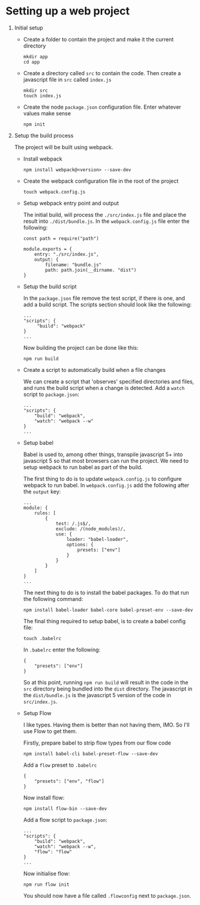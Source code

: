 # Setting up a web project
 
1. Initial setup
 
    * Create a folder to contain the project and make it the current directory
 
         ```
         mkdir app
         cd app
         ```
    * Create a directory called ```src``` to contain the code. Then create a javascript file in ```src``` called ```index.js```
 
         ```   
         mkdir src
         touch index.js
         ```
 
    * Create the node ```package.json``` configuration file. Enter whatever values make sense
 
        ```
        npm init
        ```
   
2. Setup the build process
 
   The project will be built using webpack.
 
    * Install webpack
 
        ```      
        npm install webpack@<version> --save-dev
        ```
 
    * Create the webpack configuration file in the root of the project
 
        ```  
        touch webpack.config.js
        ```
 
    * Setup webpack entry point and output
   
        The initial build, will process the ```./src/index.js``` file and place the result into ```./dist/bundle.js```. In the ```webpack.config.js``` file enter the following:

        ```
        const path = require("path")

        module.exports = {
            entry: "./src/index.js",
            output: {
                filename: "bundle.js"
                path: path.join(__dirname. "dist")
        }
        ```
   
    * Setup the build script
   
        In the ```package.json``` file remove the test script, if there is one, and add a build script. The scripts section should look like the following:
   
        ```
        ...
        "scripts": {
             "build": "webpack"
        }
        ...
        ```
        Now building the project can be done like this:
   
        ```
        npm run build
        ```
 
     * Create a script to automatically build when a file changes
   
        We can create a script that 'observes' specified directories and files, and runs the build script when a change is detected. Add a ```watch``` script to ```package.json```:
   
        ```
        ...
        "scripts": {
            "build": "webpack",
            "watch": "webpack --w"
        }
        ...
        ```
   
    * Setup babel
   
        Babel is used to, among other things, transpile javascript 5+ into javascript 5 so that most browsers can run the project. We need to setup webpack to run babel as part of the build.
    
        The first thing to do is to update ```webpack.config.js``` to configure webpack to run babel. In ```webpack.config.js``` add the following after the ```output``` key:
   
        ```
        ...
        module: {
            rules: [
                {
                    test: /.js$/,
                    exclude: /(node_modules)/,
                    use: {
                        loader: "babel-loader",
                        options: {
                            presets: ["env"]
                        }
                    }
                }
            ]
        }
        ...
        ```
   
        The next thing to do is to install the babel packages. To do that run the following command:
   
        ```
        npm install babel-loader babel-core babel-preset-env --save-dev
        ```
 
        The final thing required to setup babel, is to create a babel config file:
   
        ```
        touch .babelrc
        ```
   
        In ```.babelrc``` enter the following:
   
        ```
        {
            "presets": ["env"]
        }
        ```
   
        So at this point, running ```npm run build``` will result in the code in the ```src``` directory being bundled into the ```dist``` directory. The javascript in the ```dist/bundle.js``` is the javascript 5 version of the code in ```src/index.js```.
   
    * Setup Flow
   
        I like types. Having them is better than not having them, IMO. So I'll use Flow to get them.

        Firstly, prepare babel to strip flow types from our flow code

        ```
        npm install babel-cli babel-preset-flow --save-dev
        ```
    
        Add a ```flow``` preset to ```.babelrc```
   
        ```
        {
            "presets": ["env", "flow"]
        }
        ```
   
        Now install flow:
   
        ```
        npm install flow-bin --save-dev
        ```
        
        Add a flow script to ```package.json```:
        
        ```
        ...
        "scripts": {
            "build": "webpack",
            "watch": "webpack --w",
            "flow": "flow"
        }
        ...
        ```
        
        Now initialise flow:
        
        ```
        npm run flow init
        ```
        
        You should now have a file called ```.flowconfig``` next to ```package.json```.
        
